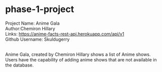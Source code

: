 # phase-1-project
Project Name: Anime Gala<br>
Author:Chemiron Hillary<br>
Links: https://anime-facts-rest-api.herokuapp.com/api/v1<br>
Github Username: Skuldugerry<br><br>

Anime Gala, created by Chemiron Hillary shows a list of Anime shows. Users have the capability of adding anime shows that are not available in the database. 
